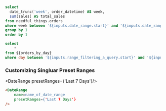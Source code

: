 
```sql sales_per_week
select
  date_trunc('week', order_datetime) AS week,
  sum(sales) AS total_sales
from needful_things.orders
where week between '${inputs.date_range.start}' and '${inputs.date_range.end}'
group by 1
order by 1
```

<DateRange name=date_range data={sales_per_week} dates=week/>
<!--  -->
<LineChart
    data={sales_per_week}
    x=week
    y=total_sales
/>


<DateRange
    name=range_filtering_a_query
    data={orders_by_day}
    dates=day
/>

```sql filtered_query
select 
    *
from ${orders_by_day}
where day between '${inputs.range_filtering_a_query.start}' and '${inputs.range_filtering_a_query.end}'
```

<LineChart
    data={filtered_query}
    x=day
    y=sales
/>

### Customizing Singluar Preset Ranges

<DateRange presetRanges={'Last 7 Days'}/>

````markdown
<DateRange
    name=name_of_date_range
    presetRanges={'Last 7 Days'}
/>